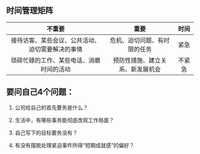 ## 时间管理矩阵
|不重要|重要|时间|
|:---:|:---:|:---:|
接待访客、某些会议、公共活动、迫切需要解决的事情|危机、迫切问题、有时限的任务|紧急|
琐碎忙碌的工作、某些电话、消磨时间的活动|预防性措施、建立关系、新发展机会|不紧急|







## 要问自己4个问题：
1. 公司给自己的首先要务是什么？

2. 生活中，有哪些事务能彻底改观工作局面？

3. 自己写下的目标要务没有？

4. 有没有摆脱处理紧迫事件所得“短期成就感”的偏好？